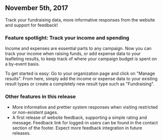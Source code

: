 ## November 5th, 2017

Track your fundraising data, more informative responses from the website and
support for feedback!

### Feature spotlight: Track your income and spending

Income and expenses are essential parts to any campaign. Now you can track your
income when raising funds, or add expense data to your leafleting results, to
keep track of where your campaign budget is spent on a by-event basis.

To get started is easy: Go to your organization page and click on "Manage
results". From here, simply add the income or expense data to your existing
result types or create a completely new result type such as "Fundraising".

### Other features in this release

- More informative and prettier system responses when visiting restricted or
non-existent pages.
- A first release of website feedback, supporting a simple rating and message.
Feedback link for logged-in users can be found in the contact section of the
footer. Expect more feedback integration in future releases.

